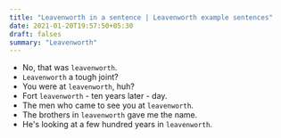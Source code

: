 ```yaml
---
title: "Leavenworth in a sentence | Leavenworth example sentences"
date: 2021-01-20T19:57:50+05:30
draft: falses
summary: "Leavenworth"
---
```

- No, that was `leavenworth`.
- `Leavenworth` a tough joint?
- You were at `leavenworth`, huh?
- Fort `leavenworth` - ten years later - day.
- The men who came to see you at `leavenworth`.
- The brothers in `leavenworth` gave me the name.
- He's looking at a few hundred years in `leavenworth`.
                 
